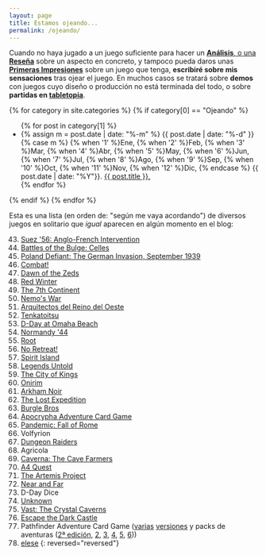 ```yaml
---
layout: page
title: Estamos ojeando...
permalink: /ojeando/
---
```



Cuando no haya jugado a un juego suficiente para hacer un [**Análisis**, o una
**Reseña**]({{site.baseurl}}/analisis/) sobre un aspecto en concreto, y tampoco
pueda daros unas [**Primeras
Impresiones**]({{site.baseurl}}/2019/04/10/primeras-impresiones-pathfinder-adventure-card-game-mummys-mask/)
sobre un juego que tenga, **escribiré sobre mis sensaciones** tras ojear el
juego. En muchos casos se tratará sobre **demos** con juegos cuyo diseño o
producción no está terminada del todo, o sobre **partidas en
[tabletopia]({{site.baseurl}}/etiqueta/tabletopia/)**.

{% for category in site.categories %}
{% if category[0] == "Ojeando" %}
<ul>
{% for post in category[1] %}
<li>
    {% assign m = post.date | date: "%-m" %}
    {{ post.date | date: "%-d" }}
    {% case m %}
    {% when '1' %}Ene,
    {% when '2' %}Feb,
    {% when '3' %}Mar,
    {% when '4' %}Abr,
    {% when '5' %}May,
    {% when '6' %}Jun,
    {% when '7' %}Jul,
    {% when '8' %}Ago,
    {% when '9' %}Sep,
    {% when '10' %}Oct,
    {% when '11' %}Nov,
    {% when '12' %}Dic,
    {% endcase %}
    {{ post.date | date: "%Y"}}. <a href="{{ post.url }}">{{ post.title }}.</a>
</li>
{% endfor %}
</ul>
{% endif %}
{% endfor %}

Esta es una lista (en orden de: "según me vaya acordando") de diversos juegos
en solitario que *igual* aparecen en algún momento en el blog:


43. [Suez '56: Anglo-French Intervention](https://shop.decisiongames.com/ProductDetails.asp?ProductCode=1717)
42. [Battles of the Bulge: Celles](http://stores.revolutiongames.us/battles-of-the-bulge-celles/)
41. [Poland Defiant: The German Invasion, September 1939](http://www.revolutiongames.us/index.html)
40. [Combat!](https://www.compassgames.com/combat.html)
39. [Dawn of the Zeds](https://www.amazon.com/Victory-Point-Games-Dawn-Board/dp/B07JKQHYW6/ref=sr_1_1?crid=165UZ7ZHRTFDH&keywords=dawn+of+the+zeds+board+game&qid=1573401712&sprefix=dawn+of+the+zeds+bo%2Caps%2C221&sr=8-1)
38. [Red Winter](https://www.gmtgames.com/p-487-red-winter-expanded-2nd-edition.aspx)
37. [The 7th Continent](https://shop.seriouspoulp.com/eu/en/10-the-7th-continent)
36. [Nemo's War](https://www.amazon.com/Victory-Point-Games-Nemos-Edition/dp/B0728P5Z9M/ref=sr_1_2?keywords=nemos+war&qid=1573401906&sr=8-2)
35. [Arquitectos del Reino del Oeste](https://amzn.to/2BCQmfz)
34. [Tenkatoitsu](https://www.amazon.com/HEX-Tenktoitsu-Battles-Shoganate-Century/dp/B0741PGXWS/ref=sr_1_1?keywords=Tenkatoitsu&qid=1573401993&sr=8-1)
33. [D-Day at Omaha Beach](https://www.amazon.com/DG-D-Day-Omaha-Beachhead-Boardgame/dp/B002LLMC7K/ref=sr_1_4?keywords=dday+at+omaha+beach+board+game&qid=1573402017&sr=8-4)
32. [Normandy '44](https://www.gmtgames.com/p-759-normandy-44-3rd-printing.aspx)
31. [Root](https://amzn.to/32z5Pcb)
30. [No Retreat!](https://www.gmtgames.com/c-54-no-retreat-series.aspx)
29. [Spirit Island](http://arrakisgames.com/index.php/nuestros-juegos/)
27. [Legends Untold](https://www.inspiringgames.com/legends-untold/)
26. [The City of Kings](https://amzn.to/2Q6Yduz)
25. [Onirim](https://amzn.to/2CtXWtN)
24. [Arkham Noir](https://amzn.to/2K6Vz4s)
23. [The Lost Expedition](https://amzn.to/2rvmu3q)
22. [Burgle Bros](https://amzn.to/32BAIwm)
21. [Apocrypha Adventure Card Game](https://amzn.to/2X2MQFO)
20. [Pandemic: Fall of Rome](https://amzn.to/2qCzFiw)
18. Volfyrion
17. [Dungeon Raiders](https://amzn.to/2K5gc0Y)
15. Agricola
14. [Caverna: The Cave Farmers](https://amzn.to/2NVIgoB)
13. [A4 Quest](https://store.boardanddice.com/product/a4-quest-printed-edition/)
12. [The Artemis Project](https://amzn.to/2CrGHtf)
11. [Near and Far](https://amzn.to/2CwzZ52)
8. D-Day Dice
7. [Unknown](https://www.amazon.com/Unknown-1-6-player-cooperative-survival/dp/B01BB5KXPE/ref=sr_1_4?keywords=unknown+board+game&qid=1573402606&sr=8-4)
5. [Vast: The Crystal Caverns](https://amzn.to/2X0AUEg)
4. [Escape the Dark Castle](https://amzn.to/32tDaVK)
40. Pathfinder Adventure Card Game ([varias](https://amzn.to/2K99rei)
    [versiones](https://amzn.to/2Nzfon1) y packs de aventuras ([2ª
    edición](https://amzn.to/2Q3Ve6n), [2](https://amzn.to/33ztQ43),
    [3](https://amzn.to/2OmHV1K), [4](https://amzn.to/36JEas6),
    [5](https://amzn.to/2NX9hrF), [6](https://amzn.to/34IDPnC)))
41. [elese](https://amzn.to/3gh1MKe)
{: reversed="reversed"}
